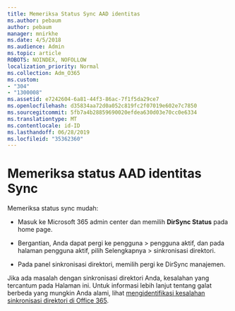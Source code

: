 ```yaml
---
title: Memeriksa Status Sync AAD identitas
ms.author: pebaum
author: pebaum
manager: mnirkhe
ms.date: 4/5/2018
ms.audience: Admin
ms.topic: article
ROBOTS: NOINDEX, NOFOLLOW
localization_priority: Normal
ms.collection: Adm_O365
ms.custom:
- "304"
- "1300008"
ms.assetid: e7242604-6a81-44f3-86ac-7f1f5da29ce7
ms.openlocfilehash: d35834aa72d0a052c819fc2f07019e602e7c7850
ms.sourcegitcommit: 5fb7a4b28859690020efdea630d03e70cc0e6334
ms.translationtype: MT
ms.contentlocale: id-ID
ms.lasthandoff: 06/28/2019
ms.locfileid: "35362360"
---
```

# <a name="check-aad-identity-sync-status"></a>Memeriksa status AAD identitas Sync

Memeriksa status sync mudah:
  
- Masuk ke Microsoft 365 admin center dan memilih **DirSync Status** pada home page.

- Bergantian, Anda dapat pergi ke pengguna \> pengguna aktif, dan pada halaman pengguna aktif, pilih Selengkapnya \> sinkronisasi direktori.

- Pada panel sinkronisasi direktori, memilih pergi ke DirSync manajemen.

Jika ada masalah dengan sinkronisasi direktori Anda, kesalahan yang tercantum pada Halaman ini. Untuk informasi lebih lanjut tentang galat berbeda yang mungkin Anda alami, lihat [mengidentifikasi kesalahan sinkronisasi direktori di Office 365](https://support.office.com/article/b4fc07a5-97ea-4ca6-9692-108acab74067).
  